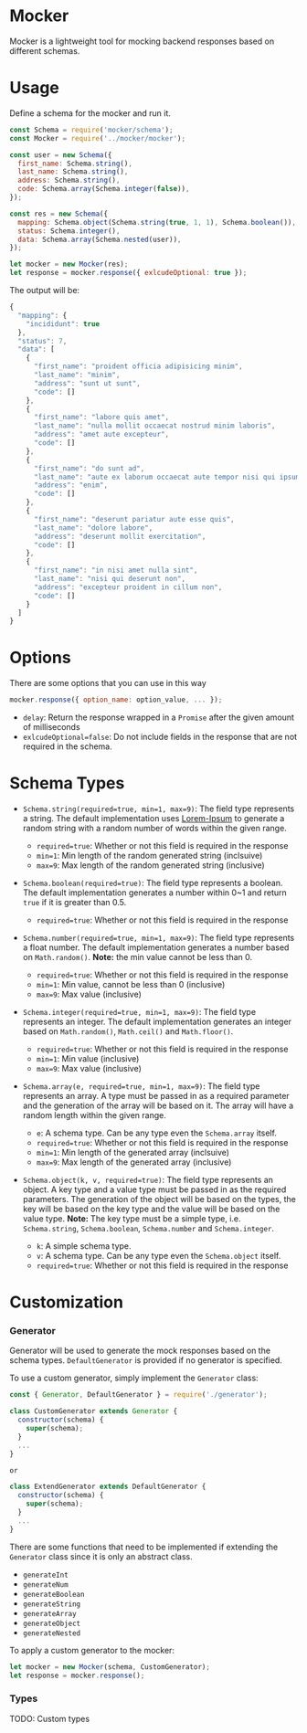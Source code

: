 # Mocker
Mocker is a lightweight tool for mocking backend responses based on different schemas.

# Usage
Define a schema for the mocker and run it.

```javascript
const Schema = require('mocker/schema');
const Mocker = require('../mocker/mocker');

const user = new Schema({
  first_name: Schema.string(),
  last_name: Schema.string(),
  address: Schema.string(),
  code: Schema.array(Schema.integer(false)),
});

const res = new Schema({
  mapping: Schema.object(Schema.string(true, 1, 1), Schema.boolean()),
  status: Schema.integer(),
  data: Schema.array(Schema.nested(user)),
});

let mocker = new Mocker(res);
let response = mocker.response({ exlcudeOptional: true });
```

The output will be:
```javascript
{
  "mapping": {
    "incididunt": true
  },
  "status": 7,
  "data": [
    {
      "first_name": "proident officia adipisicing minim",
      "last_name": "minim",
      "address": "sunt ut sunt",
      "code": []
    },
    {
      "first_name": "labore quis amet",
      "last_name": "nulla mollit occaecat nostrud minim laboris",
      "address": "amet aute excepteur",
      "code": []
    },
    {
      "first_name": "do sunt ad",
      "last_name": "aute ex laborum occaecat aute tempor nisi qui ipsum",
      "address": "enim",
      "code": []
    },
    {
      "first_name": "deserunt pariatur aute esse quis",
      "last_name": "dolore labore",
      "address": "deserunt mollit exercitation",
      "code": []
    },
    {
      "first_name": "in nisi amet nulla sint",
      "last_name": "nisi qui deserunt non",
      "address": "excepteur proident in cillum non",
      "code": []
    }
  ]
}
```

# Options
There are some options that you can use in this way

```javascript
mocker.response({ option_name: option_value, ... });
```

- `delay`: Return the response wrapped in a `Promise` after the given amount of milliseconds
- `exlcudeOptional=false`: Do not include fields in the response that are not required in the schema.


# Schema Types
- `Schema.string(required=true, min=1, max=9)`: The field type represents a string. The default implementation uses [Lorem-Ipsum](https://github.com/knicklabs/lorem-ipsum.js) to generate a random string with a random number of words within the given range.
  - `required=true`: Whether or not this field is required in the response
  - `min=1`: Min length of the random generated string (inclsuive)
  - `max=9`: Max length of the random generated string (inclusive)

- `Schema.boolean(required=true)`: The field type represents a boolean. The default implementation generates a number within 0~1 and return `true` if it is greater than 0.5.
  - `required=true`: Whether or not this field is required in the response

- `Schema.number(required=true, min=1, max=9)`: The field type represents a float number. The default implementation generates a number based on `Math.random()`. **Note:** the min value cannot be less than 0.
  - `required=true`: Whether or not this field is required in the response
  - `min=1`: Min value, cannot be less than 0 (inclusive)
  - `max=9`: Max value (inclusive)

- `Schema.integer(required=true, min=1, max=9)`: The field type represents an integer. The default implementation generates an integer based on `Math.random()`, `Math.ceil()` and `Math.floor()`.
  - `required=true`: Whether or not this field is required in the response
  - `min=1`: Min value (inclusive)
  - `max=9`: Max value (inclusive)

- `Schema.array(e, required=true, min=1, max=9)`: The field type represents an array. A type must be passed in as a required parameter and the generation of the array will be based on it. The array will have a random length within the given range.
  - `e`: A schema type. Can be any type even the `Schema.array` itself.
  - `required=true`: Whether or not this field is required in the response
  - `min=1`: Min length of the generated array (inclsuive)
  - `max=9`: Max length of the generated array (inclusive)

- `Schema.object(k, v, required=true)`: The field type represents an object. A key type and a value type must be passed in as the required parameters. The generation of the object will be based on the types, the key will be based on the key type and the value will be based on the value type. **Note:** The key type must be a simple type, i.e. `Schema.string`, `Schema.boolean`, `Schema.number` and `Schema.integer`.
  - `k`: A simple schema type.
  - `v`: A schema type. Can be any type even the `Schema.object` itself.
  - `required=true`: Whether or not this field is required in the response


# Customization

### Generator
Generator will be used to generate the mock responses based on the schema types. `DefaultGenerator` is provided if no generator is specified.

To use a custom generator, simply implement the `Generator` class:

```javascript
const { Generator, DefaultGenerator } = require('./generator');

class CustomGenerator extends Generator {
  constructor(schema) {
    super(schema);
  }
  ...
}

or 

class ExtendGenerator extends DefaultGenerator {
  constructor(schema) {
    super(schema);
  }
  ...
}
```

There are some functions that need to be implemented if extending the `Generator` class since it is only an abstract class.

- `generateInt`
- `generateNum`
- `generateBoolean`
- `generateString`
- `generateArray` 
- `generateObject`
- `generateNested`

To apply a custom generator to the mocker:

```javascript
let mocker = new Mocker(schema, CustomGenerator);
let response = mocker.response();
```

### Types
TODO: Custom types